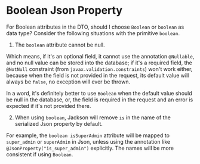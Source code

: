 # Boolean Json Property

For Boolean attributes in the DTO, should I choose `Boolean` or `boolean` as data type? Consider the following situations with the primitive `boolean`.

1. The `boolean` attribute cannot be null.

  Which means, if it's an optional field, it cannot use the annotation `@Nullable`, and no null value can be stored into the database; if it's a required field, the `@NotNull` constraint (from `javax.validation.constraints`) won't work either, because when the field is not provided in the request, its default value will always be `false`, no exception will ever be thrown.

  In a word, it's definitely better to use `Boolean` when the default value should be null in the database, or, the field is required in the request and an error is expected if it's not provided there.

2. When using `boolean`, Jackson will remove `is` in the name of the serialized Json property by default.

  For example, the `boolean isSuperAdmin` attribute will be mapped to `super_admin` or `superAdmin` in Json, unless using the annotation like `@JsonProperty("is_super_admin")` explicitly. The names will be more consistent if using `Boolean`.
